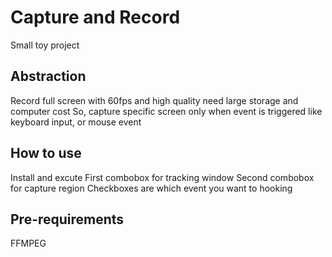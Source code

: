 # Capture and Record
Small toy project

## Abstraction
Record full screen with 60fps and high quality need large storage and computer cost
So, capture specific screen only when event is triggered like keyboard input, or mouse event

## How to use
Install and excute
First combobox for tracking window
Second combobox for capture region
Checkboxes are which event you want to hooking

## Pre-requirements
FFMPEG